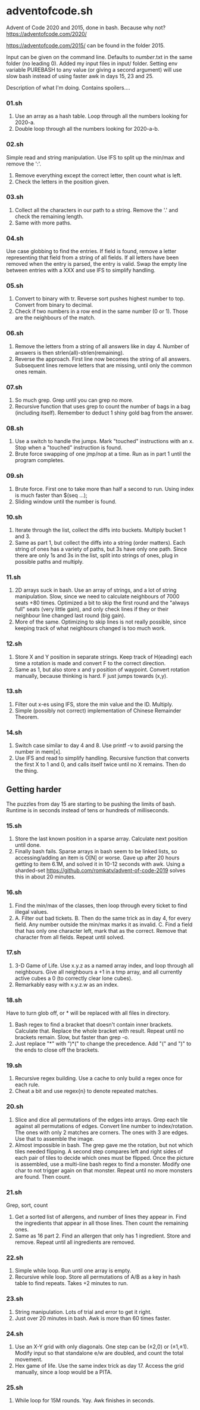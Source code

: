 # adventofcode.sh
Advent of Code 2020 and 2015, done in bash. Because why not?
https://adventofcode.com/2020/

https://adventofcode.com/2015/ can be found in the folder 2015.

Input can be given on the command line.
Defaults to *number*.txt in the same folder (no leading 0).
Added my input files in input/ folder.
Setting env variable PUREBASH to any value (or giving a second argument) will use slow bash instead of using faster awk in days 15, 23 and 25.

Description of what I'm doing. Contains spoilers....

### 01.sh
 1. Use an array as a hash table. Loop through all the numbers looking for 2020-a.
 2. Double loop through all the numbers looking for 2020-a-b.

### 02.sh
 Simple read and string manipulation. Use IFS to split up the min/max and remove the ':'.
 1. Remove everything except the correct letter, then count what is left.
 2. Check the letters in the position given.

### 03.sh
 1. Collect all the characters in our path to a string. Remove the '.' and check the remaining length.
 2. Same with more paths.

### 04.sh
 Use case globbing to find the entries. If field is found, remove a letter representing that field from a string of all fields.
 If all letters have been removed when the entry is parsed, the entry is valid.
 Swap the empty line between entries with a XXX and use IFS to simplify handling.

### 05.sh
 1. Convert to binary with tr. Reverse sort pushes highest number to top. Convert from binary to decimal.
 2. Check if two numbers in a row end in the same number (0 or 1). Those are the neighbours of the match.

### 06.sh
 1. Remove the letters from a string of all answers like in day 4. Number of answers is then strlen(all)-strlen(remaining).
 2. Reverse the approach. First line now becomes the string of all answers. Subsequent lines remove letters that are missing, until only the common ones remain.

### 07.sh
 1. So much grep. Grep until you can grep no more.
 2. Recursive function that uses grep to count the number of bags in a bag (including itself).
    Remember to deduct 1 shiny gold bag from the answer.

### 08.sh
 1. Use a switch to handle the jumps. Mark "touched" instructions with an x. Stop when a "touched" instruction is found.
 2. Brute force swapping of one jmp/nop at a time. Run as in part 1 until the program completes.

### 09.sh
 1. Brute force. First one to take more than half a second to run. Using index is much faster than $(seq ...);
 2. Sliding window until the number is found.

### 10.sh
 1. Iterate through the list, collect the diffs into buckets. Multiply bucket 1 and 3.
 2. Same as part 1, but collect the diffs into a string (order matters). Each string of ones has a variety of paths, but 3s have only one path.
    Since there are only 1s and 3s in the list, split into strings of ones, plug in possible paths and multiply.

### 11.sh
 1. 2D arrays suck in bash. Use an array of strings, and a lot of string manipulation. Slow, since we need to calculate neighbours of 7000 seats +80 times.
    Optimized a bit to skip the first round and the "always full" seats (very little gain), and only check lines if they or their neighbour line changed last round (big gain).
 2. More of the same. Optimizing to skip lines is not really possible, since keeping track of what neighbours changed is too much work.

### 12.sh
 1. Store X and Y position in separate strings. Keep track of H(eading) each time a rotation is made and convert F to the correct direction.
 2. Same as 1, but also store x and y position of waypoint. Convert rotation manually, because thinking is hard. F just jumps towards (x,y).

### 13.sh
 1. Filter out x-es using IFS, store the min value and the ID. Multiply.
 2. Simple (possibly not correct) implementation of Chinese Remainder Theorem.

### 14.sh
 1. Switch case similar to day 4 and 8. Use printf -v to avoid parsing the number in mem\[x\].
 2. Use IFS and read to simplify handling.
    Recursive function that converts the first X to 1 and 0, and calls itself twice until no X remains. Then do the thing.

## Getting harder
  The puzzles from day 15 are starting to be pushing the limits of bash. Runtime is in seconds instead of tens or hundreds of milliseconds.

### 15.sh
 1. Store the last known position in a sparse array. Calculate next position until done.
 2. Finally bash fails. Sparse arrays in bash seem to be linked lists, so accessing/adding an item is O\[N\] or worse.
    Gave up after 20 hours getting to item 6.1M, and solved it in 10-12 seconds with awk.
    Using a sharded-set https://github.com/romkatv/advent-of-code-2019 solves this in about 20 minutes.

### 16.sh
 1. Find the min/max of the classes, then loop through every ticket to find illegal values.
 2. A. Filter out bad tickets.
    B. Then do the same trick as in day 4, for every field. Any number outside the min/max marks it as invalid.
    C. Find a field that has only one character left, mark that as the correct. Remove that character from all fields. Repeat until solved.

### 17.sh
 1. 3-D Game of Life. Use x.y.z as a named array index, and loop through all neighbours. Give all neighbours a +1 in a tmp array, and all currently active cubes a 0 (to correctly clear lone cubes).
 2. Remarkably easy with x.y.z.w as an index.

### 18.sh
 Have to turn glob off, or \* will be replaced with all files in directory.
 1. Bash regex to find a bracket that doesn't contain inner brackets. Calculate that. Replace the whole bracket with result. Repeat until no brackets remain. Slow, but faster than grep -o.
 2. Just replace "\*" with ")\*(" to change the precedence. Add "(" and ")" to the ends to close off the brackets.

### 19.sh
 1. Recursive regex building. Use a cache to only build a regex once for each rule.
 2. Cheat a bit and use regex{n} to denote repeated matches.

### 20.sh
 1. Slice and dice all permutations of the edges into arrays. Grep each tile against all permutations of edges. Convert line number to index/rotation. The ones with only 2 matches are corners. The ones with 3 are edges. Use that to assemble the image.
 2. Almost impossible in bash. The grep gave me the rotation, but not which tiles needed flipping. A second step compares left and right sides of each pair of tiles to decide which ones must be flipped. Once the picture is assembled, use a multi-line bash regex to find  a monster. Modify one char to not trigger again on that monster. Repeat until no more monsters are found. Then count.

### 21.sh
 Grep, sort, count
 1. Get a sorted list of allergens, and number of lines they appear in. Find the ingredients that appear in all those lines. Then count the remaining ones.
 2. Same as 16 part 2. Find an allergen that only has 1 ingredient. Store and remove. Repeat until all ingredients are removed. 

### 22.sh
 1. Simple while loop. Run until one array is empty.
 2. Recursive while loop. Store all permutations of A/B as a key in hash table to find repeats. Takes +2 minutes to run.

### 23.sh
 1. String manipulation. Lots of trial and error to get it right.
 2. Just over 20 minutes in bash. Awk is more than 60 times faster.

### 24.sh
 1. Use an X-Y grid with only diagonals. One step can be (±2,0) or (±1,±1). Modify input so that standalone e/w are doubled, and count the total movement.
 2. Hex game of life. Use the same index trick as day 17. Access the grid manually, since a loop would be a PITA.

### 25.sh
 1. While loop for 15M rounds. Yay. Awk finishes in seconds.
